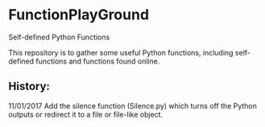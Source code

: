 # FunctionPlayGround
Self-defined Python Functions

This repository is to gather some useful Python functions, including self-defined functions and functions found online.

## History:
11/01/2017
Add the silence function (Silence.py) which turns off the Python outputs or redirect it to a file or file-like object.
